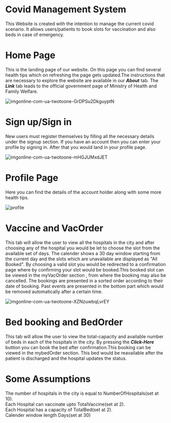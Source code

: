 # Covid Management System 
This Website is created with the intention to manage the current covid scenario. It allows users/patients to book slots for vaccination and also beds in case of emergency. 
# Home Page
This is the landing page of our website. On this page you can find several health tips which on refreshing the page gets updated.The instructions that are necessary to explore the 
website are available in our ***About*** tab. The ***Link*** tab leads to the official government page of Ministry of Health and Family Welfare. 

![imgonline-com-ua-twotoone-GrDPSu2DkguyptN](https://user-images.githubusercontent.com/56407204/124669843-b1a6e200-ded0-11eb-88e6-887417aa9df4.jpg)

# Sign up/Sign in
New users must register themselves by filling all the necessary details under the signup section. If you have an account then you can enter your profile by signing in.
After that you would land in your profile page.

![imgonline-com-ua-twotoone-mHGJUMxdJET](https://user-images.githubusercontent.com/56407204/124669755-8ae8ab80-ded0-11eb-80e5-e753c3f7fcdd.jpg)

# Profile Page
Here you can find the details of the account holder along with some more health tips.

![profile](https://user-images.githubusercontent.com/56407204/124669983-f468ba00-ded0-11eb-9586-238ff512d335.PNG)

# Vaccine and VacOrder
This tab will allow the user to view all the hospitals in the city and after choosing any of the hospital you would be let to choose the slot from the available set of days.
The calender shows a 30 day window starting from the current day and the slots which are unavailable are displayed as "All Booked". By choosing a valid slot you would be redirected
to a confirmation page where by confirming your slot would be booked.This booked slot can be viewed in the myVacOrder section , from where the booking  may also be cancelled. The 
bookings are presented in a sorted order according to their date of booking. Past events are presented in the bottom part which would be removed automatically after a certain time.

![imgonline-com-ua-twotoone-XZNzuwbqLvrEY](https://user-images.githubusercontent.com/56407204/124670117-22e69500-ded1-11eb-9868-45dfd5bab0cf.jpg)

# Bed booking and BedOrder
This tab will allow the user to view the total-capacity and available number of beds in each of the hospitals in the city. By pressing the ***Click-Here*** buttion you can book the bed
after confirmation.This booking can be viewed in the mybedOrder section. This bed would be reavailable after the patient is discharged and the hospital updates the status.
# Some Assumptions
The number of hospitals in the city is equal to NumberOfHospitals(set at 10).
<br>
Each Hospital can vaccinate upto TotalVaccine(set at 2).<br>
Each Hospital has a capacity of TotalBed(set at 2).<br>
Calender window length Days(set at 30)
